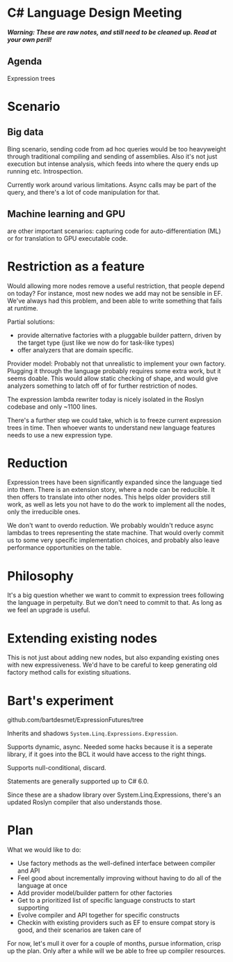 ﻿# C# Language Design Meeting

***Warning: These are raw notes, and still need to be cleaned up. Read at your own peril!***

## Agenda

Expression trees

# Scenario

## Big data

Bing scenario, sending code from ad hoc queries would be too heavyweight through traditional compiling and sending of assemblies. Also it's not just execution but intense analysis, which feeds into where the query ends up running etc. Introspection.

Currently work around various limitations. Async calls may be part of the query, and there's a lot of code manipulation for that.

## Machine learning and GPU 

are other important scenarios: capturing code for auto-differentiation (ML) or for translation to GPU executable code.

# Restriction as a feature

Would allowing more nodes remove a useful restriction, that people depend on today? For instance, most new nodes we add may not be sensible in EF. We've always had this problem, and been able to write something that fails at runtime.

Partial solutions:
- provide alternative factories with a pluggable builder pattern, driven by the target type (just like we now do for task-like types)
- offer analyzers that are domain specific. 



Provider model: Probably not that unrealistic to implement your own factory. Plugging it through the language probably requires some extra work, but it seems doable. This would allow static checking of shape, and would give analyzers something to latch off of for further restriction of nodes.

The expression lambda rewriter today is nicely isolated in the Roslyn codebase and only ~1100 lines. 

There's a further step we could take, which is to freeze current expression trees in time. Then whoever wants to understand new language features needs to use a new expression type.

# Reduction

Expression trees have been significantly expanded since the language tied into them. There is an extension story, where a node can be reducible. It then offers to translate into other nodes. This helps older providers still work, as well as lets you not have to do the work to implement all the nodes, only the irreducible ones.

We don't want to overdo reduction. We probably wouldn't reduce async lambdas to trees representing the state machine. That would overly commit us to some very specific implementation choices, and probably also leave performance opportunities on the table.

# Philosophy

It's a big question whether we want to commit to expression trees following the language in perpetuity. But we don't need to commit to that. As long as we feel an upgrade is useful.

# Extending existing nodes

This is not just about adding new nodes, but also expanding existing ones with new expressiveness. We'd have to be careful to keep generating old factory method calls for existing situations.

# Bart's experiment

github.com/bartdesmet/ExpressionFutures/tree

Inherits and shadows `System.Linq.Expressions.Expression`.

Supports dynamic, async. Needed some hacks because it is a seperate library, if it goes into the BCL it would have access to the right things.

Supports null-conditional, discard.

Statements are generally supported up to C# 6.0.

Since these are a shadow library over System.Linq.Expressions, there's an updated Roslyn compiler that also understands those.

# Plan

What we would like to do:
* Use factory methods as the well-defined interface between compiler and API
* Feel good about incrementally improving without having to do all of the language at once
* Add provider model/builder pattern for other factories
* Get to a prioritized list of specific language constructs to start supporting
* Evolve compiler and API together for specific constructs
* Checkin with existing providers such as EF to ensure compat story is good, and their scenarios are taken care of

For now, let's mull it over for a couple of months, pursue information, crisp up the plan. Only after a while will we be able to free up compiler resources.

